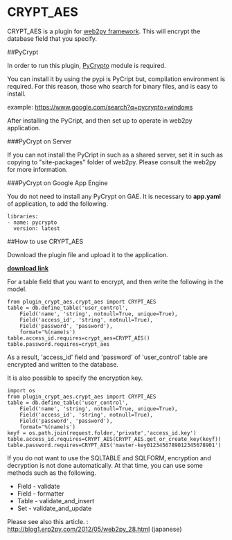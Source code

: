 CRYPT_AES
=========

CRYPT_AES is a plugin for [web2py framework](web2py.com).
This will encrypt the database field that you specify.


##PyCrypt

In order to run this plugin, [PyCrypto](https://pypi.python.org/pypi/pycrypto) module is required.

You can install it by using the pypi is PyCript but, compilation environment is required. 
For this reason, those who search for binary files, and is easy to install.

  example: <https://www.google.com/search?q=pycrypto+windows>

After installing the PyCript, and then set up to operate in web2py application.

###PyCrypt on Server

If you can not install the PyCript in such as a shared server, set it in such as copying to "site-packages" folder of web2py. Please consult the web2py for more information.

###PyCrypt on Google App Engine

You do not need to install any PyCrypt on GAE. It is necessary to __app.yaml__ of application, to add the following.

    libraries:
    - name: pycrypto
      version: latest
  

##How to use CRYPT_AES

Download the plugin file and upload it to the application.

[**download link**](https://www.dropbox.com/sh/1x3ztesezz50d2d/AADR9XTpYiAueJjikoVtcAd9a)

For a table field that you want to encrypt, and then write the following in the model.

    from plugin_crypt_aes.crypt_aes import CRYPT_AES
    table = db.define_table('user_control',
        Field('name', 'string', notnull=True, unique=True),
        Field('access_id', 'string', notnull=True),
        Field('password', 'password'),
        format='%(name)s')
    table.access_id.requires=crypt_aes=CRYPT_AES()
    table.password.requires=crypt_aes

As a result, 'access_id' field and 'password' of 'user_control' table are encrypted and written to the database.

It is also possible to specify the encryption key.

    import os
    from plugin_crypt_aes.crypt_aes import CRYPT_AES
    table = db.define_table('user_control',
        Field('name', 'string', notnull=True, unique=True),
        Field('access_id', 'string', notnull=True),
        Field('password', 'password'),
        format='%(name)s')
    keyf = os.path.join(request.folder,'private','access_id.key')
    table.access_id.requires=CRYPT_AES(CRYPT_AES.get_or_create_key(keyf))
    table.password.requires=CRYPT_AES('master-key0123456789012345678901')

If you do not want to use the SQLTABLE and SQLFORM, encryption and decryption is not done automatically. At that time, you can use some methods such as the following.

* Field - validate
* Field - formatter
* Table - validate_and_insert
* Set   - validate_and_update
    
Please see also this article. : <http://blog1.erp2py.com/2012/05/web2py_28.html> (japanese)
